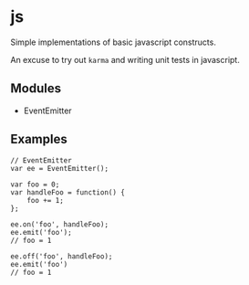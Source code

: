 # js

Simple implementations of basic javascript constructs.

An excuse to try out `karma` and writing unit tests in javascript.

## Modules

- EventEmitter


## Examples

    // EventEmitter
    var ee = EventEmitter();

    var foo = 0;
    var handleFoo = function() {
        foo += 1;
    };

    ee.on('foo', handleFoo);
    ee.emit('foo');
    // foo = 1

    ee.off('foo', handleFoo);
    ee.emit('foo')
    // foo = 1
